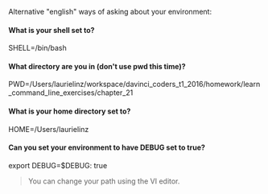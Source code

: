 Alternative "english" ways of asking about your environment:

#### What is your shell set to?
SHELL=/bin/bash

#### What directory are you in (don't use pwd this time)?
PWD=/Users/laurielinz/workspace/davinci_coders_t1_2016/homework/learn_command_line_exercises/chapter_21

#### What is your home directory set to?
HOME=/Users/laurielinz

#### Can you set your environment to have DEBUG set to true?
export DEBUG=$DEBUG: true



>You can change your path using the VI editor.  
